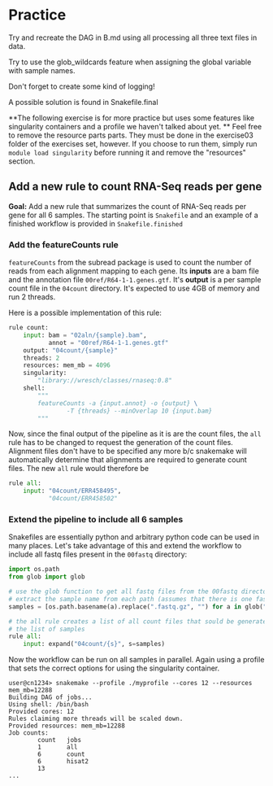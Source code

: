 # Practice

Try and recreate the DAG in B.md using all processing all three text files in data.

Try to use the glob_wildcards feature when assigning the global variable with sample names.

Don't forget to create some kind of logging!

A possible solution is found in Snakefile.final


**The following exercise is for more practice but uses some features like singularity containers and a profile we haven't talked about yet. **
Feel free to remove the resource parts parts. They must be done in the exercise03 folder of the exercises set, however. If you choose to run them, simply run `module load singularity` before running it and remove the "resources" section.

## Add a new rule to count RNA-Seq reads per gene

**Goal:** Add a new rule that summarizes the count of RNA-Seq reads per gene
for all 6 samples. The starting point is `Snakefile` and an example
of a finished workflow is provided in `Snakefile.finished`


### Add the featureCounts rule

`featureCounts` from the subread package is used to count the number of reads
from each alignment mapping to each gene. Its **inputs** are a bam file and
the annotation file `00ref/R64-1-1.genes.gtf`. It's **output** is a per sample
count file in the `04count` directory. It's expected to use 4GB of memory and
run 2 threads.

Here is a possible implementation of this rule:

```python
rule count:
    input: bam = "02aln/{sample}.bam",
           annot = "00ref/R64-1-1.genes.gtf"
    output: "04count/{sample}"
    threads: 2
    resources: mem_mb = 4096
    singularity:
        "library://wresch/classes/rnaseq:0.8"
    shell:
        """
        featureCounts -a {input.annot} -o {output} \
                -T {threads} --minOverlap 10 {input.bam}
        """
```

Now, since the final output of the pipeline as it is are the count files, the
`all` rule has to be changed to request the generation of the count files.
Alignment files don't have to be specified any more b/c snakemake will
automatically determine that alignments are required to generate count files.
The new `all` rule would therefore be

```python
rule all:
    input: "04count/ERR458495",
           "04count/ERR458502"
```

### Extend the pipeline to include all 6 samples

Snakefiles are essentially python and arbitrary python code can be used in
many places. Let's take advantage of this and extend the workflow to include
all fastq files present in the `00fastq` directory:

```python
import os.path
from glob import glob

# use the glob function to get all fastq files from the 00fastq directory
# extract the sample name from each path (assumes that there is one fastq per sample)
samples = [os.path.basename(a).replace(".fastq.gz", "") for a in glob("00fastq/*.fastq.gz")]

# the all rule creates a list of all count files that sould be generated based on
# the list of samples
rule all:
    input: expand("04count/{s}", s=samples)
```

Now the workflow can be run on all samples in parallel. Again using a profile that
sets the correct options for using the singularity container.

```console
user@cn1234> snakemake --profile ./myprofile --cores 12 --resources mem_mb=12288
Building DAG of jobs...
Using shell: /bin/bash
Provided cores: 12
Rules claiming more threads will be scaled down.
Provided resources: mem_mb=12288
Job counts:
        count   jobs
        1       all
        6       count
        6       hisat2
        13
...
